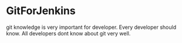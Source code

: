 # GitForJenkins
git knowledge is very important for developer.
Every developer should know. All developers dont know about git very well.

